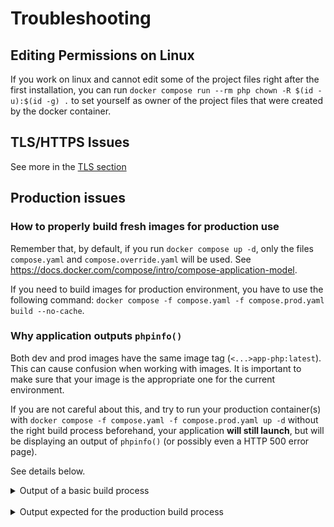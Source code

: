 # Troubleshooting

## Editing Permissions on Linux

If you work on linux and cannot edit some of the project files right after the first installation, you can run `docker compose run --rm php chown -R $(id -u):$(id -g) .` to set yourself as owner of the project files that were created by the docker container.

## TLS/HTTPS Issues

See more in the [TLS section](tls.md)

## Production issues

### How to properly build fresh images for production use

Remember that, by default, if you run `docker compose up -d`, only the files `compose.yaml` and `compose.override.yaml` will be used.
See https://docs.docker.com/compose/intro/compose-application-model.

If you need to build images for production environment, you have to use the following command:
`docker compose -f compose.yaml -f compose.prod.yaml build --no-cache`.

### Why application outputs `phpinfo()`

Both dev and prod images have the same image tag (`<...>app-php:latest`). This can cause confusion when working with images.
It is important to make sure that your image is the appropriate one for the current environment.

If you are not careful about this, and try to run your production container(s) with
`docker compose -f compose.yaml -f compose.prod.yaml up -d`
without the right build process beforehand, your application **will still launch**, but will be displaying an output of `phpinfo()` (or possibly even a HTTP 500 error page).

See details below.

<details>

<summary>Output of a basic build process</summary>

In the case of a dev image, you need the `compose.yaml` and `compose.override.yaml` files. Which are the default files for Docker Compose.

This means that running `docker compose <command>` or `docker compose -f compose.yaml -f compose.override.yaml <command>` is the same thing.

```
> docker compose build --no-cache
[+] Building 287.5s (21/21) FINISHED                                                                                                                                                        docker:desktop-linux
=> [php internal] load build definition from Dockerfile                                                                                                                                                    0.0s
=> => transferring dockerfile: 2.96kB                                                                                                                                                                      0.0s
=> [php] resolve image config for docker-image://docker.io/docker/dockerfile:1                                                                                                                             1.7s
=> [php auth] docker/dockerfile:pull token for registry-1.docker.io                                                                                                                                        0.0s
=> CACHED [php] docker-image://docker.io/docker/dockerfile:1@sha256:4c68376a702446fc3c79af22de146a148bc3367e73c25a5803d453b6b3f722fb                                                                       0.0s
=> [php internal] load metadata for docker.io/dunglas/frankenphp:1-php8.3                                                                                                                                  0.7s
=> [php auth] dunglas/frankenphp:pull token for registry-1.docker.io                                                                                                                                       0.0s
=> [php internal] load .dockerignore                                                                                                                                                                       0.0s
=> => transferring context: 498B                                                                                                                                                                           0.0s
=> [php frankenphp_upstream 1/1] FROM docker.io/dunglas/frankenphp:1-php8.3@sha256:80a0db5e0b3bec1c93067407fe0a9047e6af41202d5e476c0a3c2101238ce4f6                                                        0.0s
=> [php internal] load build context                                                                                                                                                                       0.1s
=> => transferring context: 260B                                                                                                                                                                           0.1s
=> CACHED [php frankenphp_base 1/7] WORKDIR /app                                                                                                                                                           0.0s
=> [php frankenphp_base 2/7] RUN apt-get update && apt-get install -y --no-install-recommends     acl     file     gettext     git     curl     && rm -rf /var/lib/apt/lists/*                            35.3s
=> [php frankenphp_base 3/7] RUN set -eux;     install-php-extensions         @composer         apcu         intl         opcache         zip         gd         zlib     ;                              191.6s
=> [php frankenphp_base 4/7] RUN install-php-extensions pdo_pgsql                                                                                                                                         28.7s
=> [php frankenphp_base 5/7] COPY --link frankenphp/conf.d/10-app.ini /usr/local/etc/php/app.conf.d/                                                                                                       0.0s
=> [php frankenphp_base 6/7] COPY --link --chmod=755 frankenphp/docker-entrypoint.sh /usr/local/bin/docker-entrypoint                                                                                      0.0s
=> [php frankenphp_base 7/7] COPY --link frankenphp/Caddyfile /etc/caddy/Caddyfile                                                                                                                         0.0s
=> [php frankenphp_dev 1/3] RUN mv "/usr/local/etc/php/php.ini-development" "/usr/local/etc/php/php.ini"                                                                                                   0.2s
=> [php frankenphp_dev 2/3] RUN set -eux;     install-php-extensions         xdebug     ;                                                                                                                 28.6s
=> [php frankenphp_dev 3/3] COPY --link frankenphp/conf.d/20-app.dev.ini /usr/local/etc/php/app.conf.d/                                                                                                    0.0s
=> [php] exporting to image                                                                                                                                                                                0.2s
=> => exporting layers                                                                                                                                                                                     0.2s
=> => writing image sha256:5a10dca86d148f93f2452f779f780f0f34628e7aa86b3a0eca40aa327075840e                                                                                                                0.0s
=> => naming to docker.io/library/app-php                                                                                                                                                                  0.0s
=> [php] resolving provenance for metadata file                                                                                                                                                            0.0s
[+] Building 1/1
✔ php  Built
```

And in doing so, images `frankenphp_base` and `frankenphp_dev` are built. And not `frankenphp_prod`.
Good enough for dev purposes.

Then, you can start your dev container(s) by running: `docker compose up -d`.

</details>

<br>

<details>

<summary>Output expected for the production build process</summary>

Start by building the image production.
You <ins>have to</ins> specify the `compose.yaml` and `compose.prod.yaml` files.

```
> docker compose -f compose.yaml -f compose.prod.yaml build --no-cache
[+] Building 320.7s (25/25) FINISHED                                                                                                                                                        docker:desktop-linux
 => [php internal] load build definition from Dockerfile                                                                                                                                                    0.0s
 => => transferring dockerfile: 3.13kB                                                                                                                                                                      0.0s
 => [php] resolve image config for docker-image://docker.io/docker/dockerfile:1                                                                                                                             0.4s
 => CACHED [php] docker-image://docker.io/docker/dockerfile:1@sha256:4c68376a702446fc3c79af22de146a148bc3367e73c25a5803d453b6b3f722fb                                                                       0.0s
 => [php internal] load metadata for docker.io/dunglas/frankenphp:1-php8.3                                                                                                                                  0.4s
 => [php internal] load .dockerignore                                                                                                                                                                       0.0s
 => => transferring context: 498B                                                                                                                                                                           0.0s
 => [php internal] load build context                                                                                                                                                                       0.0s
 => => transferring context: 18.42kB                                                                                                                                                                        0.0s
 => [php frankenphp_upstream 1/1] FROM docker.io/dunglas/frankenphp:1-php8.3@sha256:80a0db5e0b3bec1c93067407fe0a9047e6af41202d5e476c0a3c2101238ce4f6                                                        0.0s
 => CACHED [php frankenphp_base 1/7] WORKDIR /app                                                                                                                                                           0.0s
 => [php frankenphp_base 2/7] RUN apt-get update && apt-get install -y --no-install-recommends     acl     file     gettext     git     curl     && rm -rf /var/lib/apt/lists/*                            35.1s
 => [php frankenphp_base 3/7] RUN set -eux;     install-php-extensions         @composer         apcu         intl         opcache         zip         gd         zlib     ;                              174.6s
 => [php frankenphp_base 4/7] RUN install-php-extensions pdo_pgsql                                                                                                                                         26.3s
 => [php frankenphp_base 5/7] COPY --link frankenphp/conf.d/10-app.ini /usr/local/etc/php/app.conf.d/                                                                                                       0.0s
 => [php frankenphp_base 6/7] COPY --link --chmod=755 frankenphp/docker-entrypoint.sh /usr/local/bin/docker-entrypoint                                                                                      0.0s
 => [php frankenphp_base 7/7] COPY --link frankenphp/Caddyfile /etc/caddy/Caddyfile                                                                                                                         0.0s
 => [php frankenphp_prod 1/9] RUN mv "/usr/local/etc/php/php.ini-production" "/usr/local/etc/php/php.ini"                                                                                                   0.2s
 => [php frankenphp_prod 2/9] COPY --link frankenphp/conf.d/20-app.prod.ini /usr/local/etc/php/app.conf.d/                                                                                                  0.0s
 => [php frankenphp_prod 3/9] COPY --link frankenphp/worker.Caddyfile /etc/caddy/worker.Caddyfile                                                                                                           0.0s
 => [php frankenphp_prod 4/9] COPY --link composer.* symfony.* ./                                                                                                                                           0.0s
 => [php frankenphp_prod 5/9] RUN set -eux;     composer install --no-cache --prefer-dist --no-dev --no-autoloader --no-scripts --no-progress                                                              14.8s
 => [php frankenphp_prod 6/9] COPY --link . ./                                                                                                                                                              0.1s
 => [php frankenphp_prod 7/9] RUN rm -Rf frankenphp/                                                                                                                                                        0.2s
 => [php frankenphp_prod 8/9] RUN set -eux;     mkdir -p var/cache var/log;     composer dump-autoload --classmap-authoritative --no-dev;     composer dump-env prod;     composer run-script --no-dev pos  3.2s
 => [php frankenphp_prod 9/9] RUN apt-get update &&     curl -o- https://raw.githubusercontent.com/nvm-sh/nvm/v0.39.3/install.sh | bash &&     export NVM_DIR="/config/nvm" &&     [ -s "$NVM_DIR/nvm.sh"  62.0s
 => [php] exporting to image                                                                                                                                                                                3.0s
 => => exporting layers                                                                                                                                                                                     3.0s
 => => writing image sha256:d5d3d7d2d3bc202b4658844da2517cffa5d5c4bf536dc6d77046b676ccfdd1d1                                                                                                                0.0s
 => => naming to docker.io/library/app-php                                                                                                                                                                  0.0s
 => [php] resolving provenance for metadata file                                                                                                                                                            0.0s
[+] Building 1/1
 ✔ php  Built
```

You can see that `frankenphp_base` and `frankenphp_prod` are built this time, which is what you will need for production purposes.

You can finally start your prod container(s) by running: `docker compose -f compose.yaml -f compose.prod.yaml up -d`.
Careful: the order of `-f` arguments is important.

</details>

